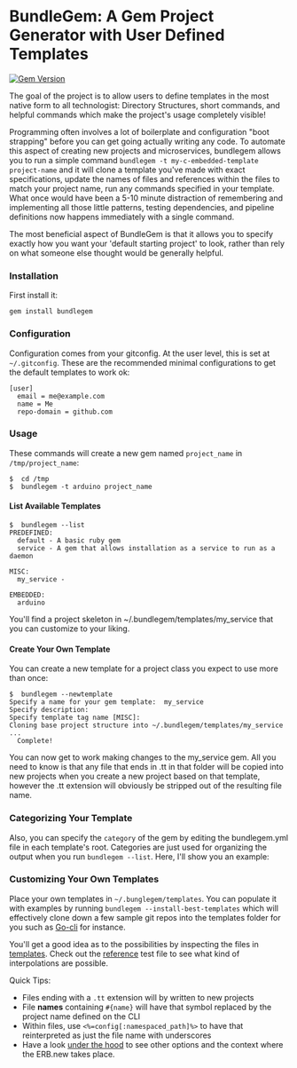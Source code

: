 # BundleGem: A Gem Project Generator with User Defined Templates
[![Gem Version](https://badge.fury.io/rb/bundlegem.svg)](https://badge.fury.io/rb/bundlegem)

The goal of the project is to allow users to define templates in the most native form to all technologist: Directory Structures, short commands, and helpful commands which make the project's usage completely visible!

Programming often involves a lot of boilerplate and configuration "boot strapping" before you can get going actually writing any code.  To automate this aspect of creating new projects and microservices, bundlegem allows you to run a simple command `bundlegem -t my-c-embedded-template project-name` and it will clone a template you've made with exact specifications, update the names of files and references within the files to match your project name, run any commands specified in your template.  What once would have been a 5-10 minute distraction of remembering and implementing all those little patterns, testing dependencies, and pipeline definitions now happens immediately with a single command.

The most beneficial aspect of BundleGem is that it allows you to specify exactly how you want your 'default starting project' to look, rather than rely on what someone else thought would be generally helpful.

### Installation

First install it:
```
gem install bundlegem
```

### Configuration

Configuration comes from your gitconfig.  At the user level, this is set at `~/.gitconfig`.  These are the recommended minimal configurations to get the default templates to work ok:

```
[user]
  email = me@example.com
  name = Me
  repo-domain = github.com
```

### Usage

These commands will create a new gem named `project_name` in `/tmp/project_name`:

```
$  cd /tmp
$  bundlegem -t arduino project_name
```


#### List Available Templates

```
$  bundlegem --list
PREDEFINED:
  default - A basic ruby gem
  service - A gem that allows installation as a service to run as a daemon

MISC:
  my_service -

EMBEDDED:
  arduino
```

You'll find a project skeleton in ~/.bundlegem/templates/my_service that you can customize to your liking.


#### Create Your Own Template

You can create a new template for a project class you expect to use more than once:

```
$  bundlegem --newtemplate
Specify a name for your gem template:  my_service
Specify description:
Specify template tag name [MISC]:
Cloning base project structure into ~/.bundlegem/templates/my_service
...
  Complete!
```

You can now get to work making changes to the my_service gem.  All you need to know is that any file that ends in .tt in that folder will be copied into new projects when you create a new project based on that template, however the .tt extension will obviously be stripped out of the resulting file name.

### Categorizing Your Template

Also, you can specify the `category` of the gem by editing the bundlegem.yml file in each template's root.  Categories are just used for organizing the output when you run `bundlegem --list`.  Here, I'll show you an example:


### Customizing Your Own Templates

Place your own templates in `~/.bunglegem/templates`.  You can populate it with examples by running `bundlegem --install-best-templates` which will effectively clone down a few sample git repos into the templates folder for you such as [Go-cli](https://github.com/TheNotary/template-go-cli) for instance.

You'll get a good idea as to the possibilities by inspecting the files in [templates](https://github.com/TheNotary/bundlegem/tree/master/lib/bundlegem/templates/cli_gem).  Check out the [reference](/spec/data/variable_manifest_test.rb) test file to see what kind of interpolations are possible.

Quick Tips:

- Files ending with a `.tt` extension will by written to new projects
- File **names** containing `#{name}` will have that symbol replaced by the project name defined on the CLI
- Within files, use `<%=config[:namespaced_path]%>` to have that reinterpreted as just the file name with underscores
- Have a look [under the hood](https://github.com/TheNotary/bundlegem/blob/master/lib/bundlegem/cli/gem.rb#L30-L43) to see other options and the context where the ERB.new takes place.

